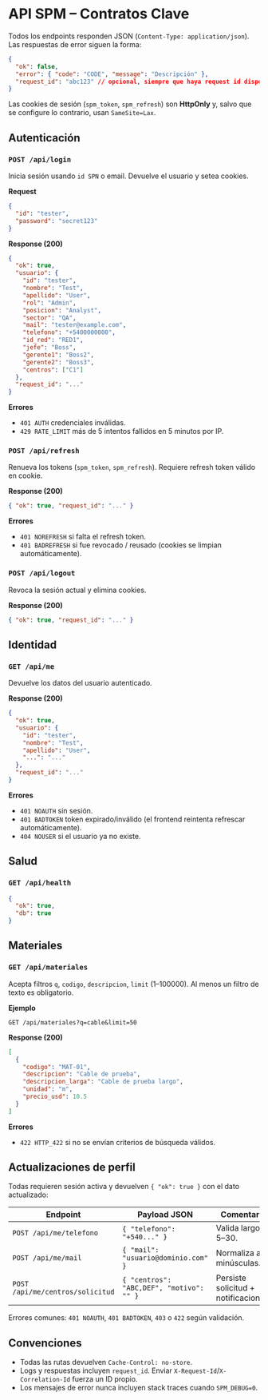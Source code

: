# API SPM – Contratos Clave

Todos los endpoints responden JSON (`Content-Type: application/json`). Las respuestas de error siguen la forma:

```json
{
  "ok": false,
  "error": { "code": "CODE", "message": "Descripción" },
  "request_id": "abc123" // opcional, siempre que haya request id disponible
}
```

Las cookies de sesión (`spm_token`, `spm_refresh`) son **HttpOnly** y, salvo que se configure lo contrario, usan `SameSite=Lax`.

## Autenticación

### `POST /api/login`
Inicia sesión usando `id SPN` o email. Devuelve el usuario y setea cookies.

**Request**
```json
{
  "id": "tester",
  "password": "secret123"
}
```

**Response (200)**
```json
{
  "ok": true,
  "usuario": {
    "id": "tester",
    "nombre": "Test",
    "apellido": "User",
    "rol": "Admin",
    "posicion": "Analyst",
    "sector": "QA",
    "mail": "tester@example.com",
    "telefono": "+5400000000",
    "id_red": "RED1",
    "jefe": "Boss",
    "gerente1": "Boss2",
    "gerente2": "Boss3",
    "centros": ["C1"]
  },
  "request_id": "..."
}
```

**Errores**
- `401 AUTH` credenciales inválidas.
- `429 RATE_LIMIT` más de 5 intentos fallidos en 5 minutos por IP.

### `POST /api/refresh`
Renueva los tokens (`spm_token`, `spm_refresh`). Requiere refresh token válido en cookie.

**Response (200)**
```json
{ "ok": true, "request_id": "..." }
```

**Errores**
- `401 NOREFRESH` si falta el refresh token.
- `401 BADREFRESH` si fue revocado / reusado (cookies se limpian automáticamente).

### `POST /api/logout`
Revoca la sesión actual y elimina cookies.

**Response (200)**
```json
{ "ok": true, "request_id": "..." }
```

## Identidad

### `GET /api/me`
Devuelve los datos del usuario autenticado.

**Response (200)**
```json
{
  "ok": true,
  "usuario": {
    "id": "tester",
    "nombre": "Test",
    "apellido": "User",
    "...": "..."
  },
  "request_id": "..."
}
```

**Errores**
- `401 NOAUTH` sin sesión.
- `401 BADTOKEN` token expirado/inválido (el frontend reintenta refrescar automáticamente).
- `404 NOUSER` si el usuario ya no existe.

## Salud

### `GET /api/health`
```json
{
  "ok": true,
  "db": true
}
```

## Materiales

### `GET /api/materiales`
Acepta filtros `q`, `codigo`, `descripcion`, `limit` (1–100000). Al menos un filtro de texto es obligatorio.

**Ejemplo**
```
GET /api/materiales?q=cable&limit=50
```

**Response (200)**
```json
[
  {
    "codigo": "MAT-01",
    "descripcion": "Cable de prueba",
    "descripcion_larga": "Cable de prueba largo",
    "unidad": "m",
    "precio_usd": 10.5
  }
]
```

**Errores**
- `422 HTTP_422` si no se envían criterios de búsqueda válidos.

## Actualizaciones de perfil

Todas requieren sesión activa y devuelven `{ "ok": true }` con el dato actualizado:

| Endpoint                               | Payload JSON                        | Comentario                        |
|----------------------------------------|-------------------------------------|------------------------------------|
| `POST /api/me/telefono`                | `{ "telefono": "+540..." }`         | Valida largo 5–30.                 |
| `POST /api/me/mail`                    | `{ "mail": "usuario@dominio.com" }` | Normaliza a minúsculas.            |
| `POST /api/me/centros/solicitud`       | `{ "centros": "ABC,DEF", "motivo": "" }` | Persiste solicitud + notificaciones. |

Errores comunes: `401 NOAUTH`, `401 BADTOKEN`, `403` o `422` según validación.

## Convenciones

- Todas las rutas devuelven `Cache-Control: no-store`.
- Logs y respuestas incluyen `request_id`. Enviar `X-Request-Id`/`X-Correlation-Id` fuerza un ID propio.
- Los mensajes de error nunca incluyen stack traces cuando `SPM_DEBUG=0`.
